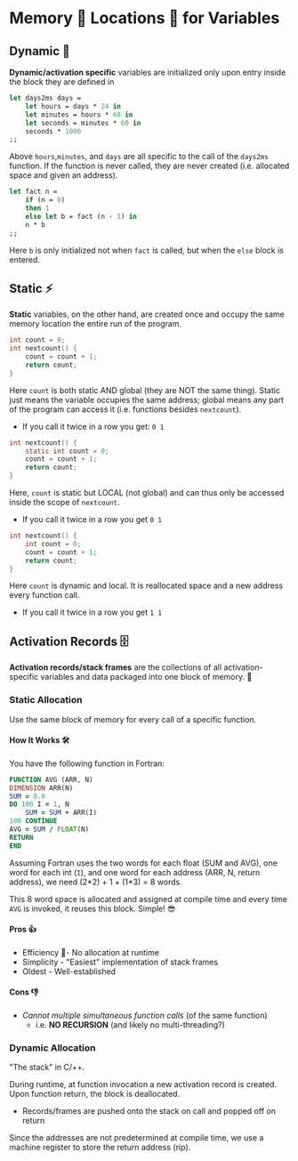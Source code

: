 # Memory 🧠 Locations 📍 for Variables

## Dynamic 🌊

**Dynamic/activation specific** variables are initialized only upon entry inside the block they are defined in

```ocaml
let days2ms days =
	let hours = days * 24 in
	let minutes = hours * 60 in
	let seconds = minutes * 60 in
	seconds * 1000
;;
```

Above `hours`,`minutes`, and `days` are all specific to the call of the `days2ms` function. If the function is never called, they are never created (i.e. allocated space and given an address).

```ocaml
let fact n =
	if (n = 0)
	then 1
	else let b = fact (n - 1) in
	n * b
;;
```

Here `b` is only initialized not when `fact` is called, but when the `else` block is entered.

## Static ⚡️

**Static** variables, on the other hand, are created once and occupy the same memory location the entire run of the program.

```c
int count = 0;
int nextcount() {
    count = count + 1;
    return count;
}
```

Here `count` is both static AND global (they are NOT the same thing). Static just means the variable occupies the same address; global means any part of the program can access it (i.e. functions besides `nextcount`).

- If you call it twice in a row you get: `0 1`

```c
int nextcount() {
    static int count = 0;
    count = count + 1;
    return count;
}
```

Here, `count` is static but LOCAL (not global) and can thus only be accessed inside the scope of `nextcount`.

- If you call it twice in a row you get `0 1`

```c
int nextcount() {
    int count = 0;
    count = count + 1;
    return count;
}
```

Here `count` is dynamic and local. It is reallocated space and a new address every function call.

- If you call it twice in a row you get `1 1`

## Activation Records 🗄 

**Activation records/stack frames** are the collections of all activation-specific variables and data packaged into one block of memory. 🧠 

### Static Allocation

Use the same block of memory for every call of a specific function.

#### How It Works 🛠 

You have the following function in Fortran:

```fortran
FUNCTION AVG (ARR, N)
DIMENSION ARR(N)
SUM = 0.0
DO 100 I = 1, N
	SUM = SUM + ARR(I)
100 CONTINUE
AVG = SUM / FLOAT(N)
RETURN
END
```

Assuming Fortran uses the two words for each float (SUM and AVG), one word for each int (`I`), and one word for each address (ARR, N, return address), we need (2\*2) + 1 + (1\*3) = 8 words.

This 8 word space is allocated and assigned at compile time and every time `AVG` is invoked, it reuses this block. Simple! 😎 

#### Pros 👍 

- Efficiency 🏃- No allocation at runtime
- Simplicity - "Easiest" implementation of stack frames
- Oldest - Well-established

#### Cons 👎 

- *Cannot multiple simultaneous function calls* (of the same function)
  - i.e. **NO RECURSION** (and likely no multi-threading?)

### Dynamic Allocation

"The stack" in C/++.

During runtime, at function invocation a new activation record is created. Upon function return, the block is deallocated.

- Records/frames are pushed onto the stack on call and popped off on return

Since the addresses are not predetermined at compile time, we use a machine register to store the return address (rip).